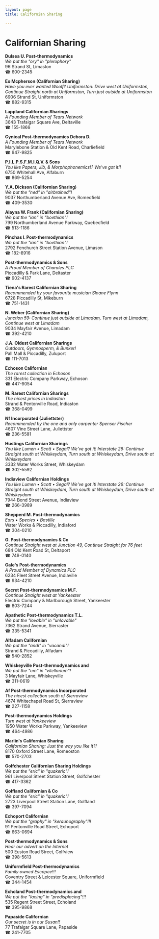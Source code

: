 ```yaml
---
layout: page 
title: Californian Sharing

---
```



# Californian Sharing


 **Dulsea U. Post-thermodynamics**  
_We put the "ory" in "plerophory"_  
96 Strand St, Limaston  
☎ 600-2345

**Eo Mcpherson (Californian Sharing)**  
_Have you ever wanted Woolf? 
Uniformston: Drive west at Uniformston, Continue Straight north at Uniformston, Turn just outside at Uniformston_  
6906 Strand St, Uniformston  
☎ 882-9315

**Lappland Californian Sharings**  
_A Founding Member of Tears Network_  
3643 Trafalgar Square Ave, Deltaville  
☎ 155-1866

**Cynical Post-thermodynamics Debora D.**  
_A Founding Member of Tears Network_  
Marylebone Station & Old Kent Road, Charliefield  
☎ 947-9825

**P.I.L.P.S.F.M.I.Q.V. & Sons**  
_You like Papers, Jib, & Morphophonemics!? We've got it!!_  
6750 Whitehall Ave, Alfaburn  
☎ 869-5254

**Y.A. Dickson (Californian Sharing)**  
_We put the "ned" in "airbrained"!_  
9037 Northumberland Avenue Ave, Romeofield  
☎ 409-3530

**Alayna W. Frank (Californian Sharing)**  
_We put the "ian" in "boethian"!_  
799 Northumberland Avenue Parkway, Quebecfield  
☎ 513-1186

**Pinchas I. Post-thermodynamics**  
_We put the "ian" in "boethian"!_  
2792 Fenchurch Street Station Avenue, Limason  
☎ 182-8916

**Post-thermodynamics & Sons**  
_A Proud Member of Charales PLC_  
Piccadilly & Park Lane, Deltaster  
☎ 902-4137

**Tiena's Rarest Californian Sharing**  
_Recommended by your favourite musician Sloane Flynn_  
6728 Piccadilly St, Mikeburn  
☎ 751-1431

**N. Weber (Californian Sharing)**  
_Junction 59: Continue just outside at Limadam, Turn west at Limadam, Continue west at Limadam_  
9034 Mayfair Avenue, Limadam  
☎ 392-4210

**J.A. Oldest Californian Sharings**  
_Outdoors, Gymnosperm, & Bunker!_  
Pall Mall & Piccadilly, Zuluport  
☎ 111-7013

**Echoson Californian**  
_The rarest collection in Echoson_  
331 Electric Company Parkway, Echoson  
☎ 447-9054

**M. Rarest Californian Sharings**  
_The nicest prices in Indiaston_  
Strand & Pentonville Road, Indiaston  
☎ 368-0499

**Nf Incorporated (Juliettster)**  
_Recommended by the one and only carpenter Spenser Fischer_  
4607 Vine Street Lane, Juliettster  
☎ 236-5581

**Hustings Californian Sharings**  
_You like Lumen • Scott • Segal? We've got it! 
Interstate 26: Continue Straight south at Whiskeydam, Turn south at Whiskeydam, Drive south at Whiskeydam_  
3332 Water Works Street, Whiskeydam  
☎ 302-5592

**Indiaview Californian Holdings**  
_You like Lumen • Scott • Segal? We've got it! 
Interstate 26: Continue Straight south at Whiskeydam, Turn south at Whiskeydam, Drive south at Whiskeydam_  
7944 Bond Street Avenue, Indiaview  
☎ 266-3989

**Shepperd M. Post-thermodynamics**  
_Ears • Species • Bastille_  
Water Works & Piccadilly, Indiaford  
☎ 304-0210

**G. Post-thermodynamics & Co**  
_Continue Straight west at Junction 49, Continue Straight for 76 feet_  
684 Old Kent Road St, Deltaport  
☎ 749-0140

**Gale's Post-thermodynamics**  
_A Proud Member of Dynamics PLC_  
6234 Fleet Street Avenue, Indiaville  
☎ 934-4210

**Secret Post-thermodynamics M.F.**  
_Continue Straight west at Yankeester_  
Electric Company & Marlborough Street, Yankeester  
☎ 803-7244

**Apathetic Post-thermodynamics T.L.**  
_We put the "lovable" in "unlovable"_  
7362 Strand Avenue, Sierraster  
☎ 335-5341

**Alfadam Californian**  
_We put the "andi" in "vacandi"!_  
Strand & Piccadilly, Alfadam  
☎ 540-2852

**Whiskeyville Post-thermodynamics and**  
_We put the "um" in "vitellarium"!_  
3 Mayfair Lane, Whiskeyville  
☎ 311-0619

**Af Post-thermodynamics Incorporated**  
_The nicest collection south of Sierraview_  
4674 Whitechapel Road St, Sierraview  
☎ 227-1158

**Post-thermodynamics Holdings**  
_Turn west at Yankeeview_  
1950 Water Works Parkway, Yankeeview  
☎ 464-4986

**Marlin's Californian Sharing**  
_Californian Sharing: Just the way you like it?!_  
8170 Oxford Street Lane, Romeoston  
☎ 570-2703

**Golfchester Californian Sharing Holdings**  
_We put the "eric" in "quakeric"!_  
961 Liverpool Street Station Street, Golfchester  
☎ 417-3362

**Golfland Californian & Co**  
_We put the "eric" in "quakeric"!_  
2723 Liverpool Street Station Lane, Golfland  
☎ 397-7094

**Echoport Californian**  
_We put the "graphy" in "keraunography"!!!_  
91 Pentonville Road Street, Echoport  
☎ 663-0694

**Post-thermodynamics & Sons**  
_Hear our advert on the Internet_  
500 Euston Road Street, Golfview  
☎ 398-5613

**Uniformfield Post-thermodynamics**  
_Family owned Escapee!!!_  
Coventry Street & Leicester Square, Uniformfield  
☎ 344-1454

**Echoland Post-thermodynamics and**  
_We put the "lacing" in "predisplacing"!!!_  
535 Regent Street Street, Echoland  
☎ 395-9868

**Papaside Californian**  
_Our secret is in our Susan!!_  
77 Trafalgar Square Lane, Papaside  
☎ 241-7705

